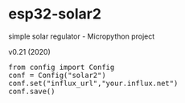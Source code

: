 # esp32-solar2
simple solar regulator - Micropython project

v0.21 (2020)

<pre>
from config import Config
conf = Config("solar2")
conf.set("influx_url","your.influx.net")
conf.save()
</pre>
